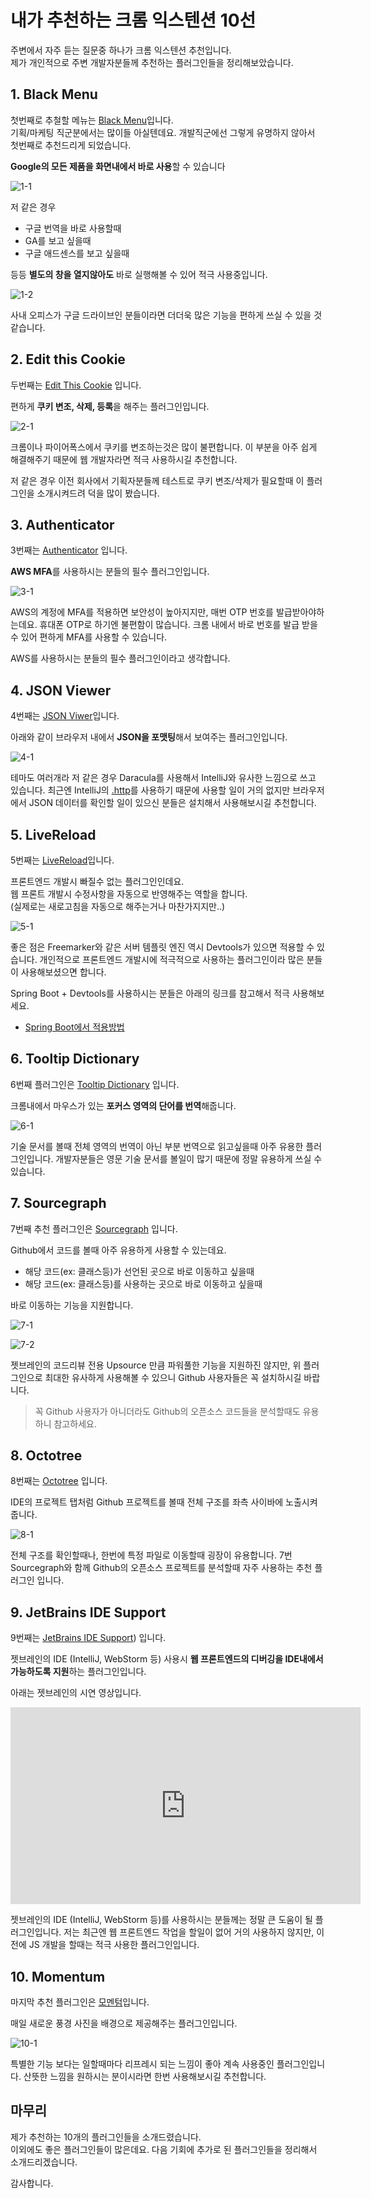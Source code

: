 # 내가 추천하는 크롬 익스텐션 10선

주변에서 자주 듣는 질문중 하나가 크롬 익스텐션 추천입니다.  
제가 개인적으로 주변 개발자분들께 추천하는 플러그인들을 정리해보았습니다.

## 1. Black Menu

첫번째로 추철할 메뉴는 [Black Menu](https://chrome.google.com/webstore/detail/black-menu-for-google/eignhdfgaldabilaaegmdfbajngjmoke?hl=ko)입니다.  
기획/마케팅 직군분에서는 많이들 아실텐데요.
개발직군에선 그렇게 유명하지 않아서 첫번째로 추천드리게 되었습니다.

**Google의 모든 제품을 화면내에서 바로 사용**할 수 있습니다

![1-1](./images/1-1.png)

저 같은 경우

* 구글 번역을 바로 사용할때
* GA를 보고 싶을때
* 구글 애드센스를 보고 싶을때

등등 **별도의 창을 열지않아도** 바로 실행해볼 수 있어 적극 사용중입니다.

![1-2](./images/1-2.png)

사내 오피스가 구글 드라이브인 분들이라면 더더욱 많은 기능을 편하게 쓰실 수 있을 것 같습니다.

## 2. Edit this Cookie

두번째는 [Edit This Cookie](https://chrome.google.com/webstore/detail/editthiscookie/fngmhnnpilhplaeedifhccceomclgfbg) 입니다.

편하게 **쿠키 변조, 삭제, 등록**을 해주는 플러그인입니다.

![2-1](./images/2-1.png)

크롬이나 파이어폭스에서 쿠키를 변조하는것은 많이 불편합니다.
이 부분을 아주 쉽게 해결해주기 때문에 웹 개발자라면 적극 사용하시길 추천합니다.

저 같은 경우 이전 회사에서 기획자분들께 테스트로 쿠키 변조/삭제가 필요할때 이 플러그인을 소개시켜드려 덕을 많이 봤습니다.

## 3. Authenticator

3번째는 [Authenticator](https://chrome.google.com/webstore/detail/authenticator/bhghoamapcdpbohphigoooaddinpkbai?hl=ko) 입니다.

**AWS MFA**를 사용하시는 분들의 필수 플러그인입니다.

![3-1](./images/3-1.png)

AWS의 계정에 MFA를 적용하면 보안성이 높아지지만, 매번 OTP 번호를 발급받아야하는데요.
휴대폰 OTP로 하기엔 불편함이 많습니다.
크롬 내에서 바로 번호를 발급 받을 수 있어 편하게 MFA를 사용할 수 있습니다.

AWS를 사용하시는 분들의 필수 플러그인이라고 생각합니다.

## 4. JSON Viewer

4번째는 [JSON Viwer](https://chrome.google.com/webstore/detail/json-viewer/gbmdgpbipfallnflgajpaliibnhdgobh?hl=ko)입니다.

아래와 같이 브라우저 내에서 **JSON을 포맷팅**해서 보여주는 플러그인입니다.

![4-1](./images/4-1.png)

테마도 여러개라 저 같은 경우 Daracula를 사용해서 IntelliJ와 유사한 느낌으로 쓰고 있습니다.
최근엔 IntelliJ의 [.http](https://jojoldu.tistory.com/266)를 사용하기 때문에 사용할 일이 거의 없지만 브라우저에서 JSON 데이터를 확인할 일이 있으신 분들은 설치해서 사용해보시길 추천합니다.

## 5. LiveReload

5번째는 [LiveReload](https://chrome.google.com/webstore/detail/livereload/jnihajbhpnppcggbcgedagnkighmdlei?hl=ko)입니다.  

프론트엔드 개발시 빠질수 없는 플러그인인데요.  
웹 프론트 개발시 수정사항을 자동으로 반영해주는 역할을 합니다.  
(실제로는 새로고침을 자동으로 해주는거나 마찬가지지만..)  

![5-1](./images/5-1.png)

좋은 점은 Freemarker와 같은 서버 템플릿 엔진 역시 Devtools가 있으면 적용할 수 있습니다.
개인적으로 프론트엔드 개발시에 적극적으로 사용하는 플러그인이라 많은 분들이 사용해보셨으면 합니다.

Spring Boot + Devtools를 사용하시는 분들은 아래의 링크를 참고해서 적극 사용해보세요.

* [Spring Boot에서 적용방법](https://haviyj.tistory.com/11)
 
## 6. Tooltip Dictionary

6번째 플러그인은 [Tooltip Dictionary](https://chrome.google.com/webstore/detail/tooltip-dictionary-englis/hcidimjcobcnahiceedndikkenbibpop) 입니다.

크롬내에서 마우스가 있는 **포커스 영역의 단어를 번역**해줍니다. 

![6-1](./images/6-1.png)

기술 문서를 볼때 전체 영역의 번역이 아닌 부분 번역으로 읽고싶을때 아주 유용한 플러그인입니다.
개발자분들은 영문 기술 문서를 볼일이 많기 때문에 정말 유용하게 쓰실 수 있습니다.

## 7. Sourcegraph

7번째 추천 플러그인은 [Sourcegraph](https://chrome.google.com/webstore/detail/sourcegraph/dgjhfomjieaadpoljlnidmbgkdffpack) 입니다.

Github에서 코드를 볼때 아주 유용하게 사용할 수 있는데요.

* 해당 코드(ex: 클래스등)가 선언된 곳으로 바로 이동하고 싶을때
* 해당 코드(ex: 클래스등)를 사용하는 곳으로 바로 이동하고 싶을때

바로 이동하는 기능을 지원합니다.

![7-1](./images/7-1.jpg)

![7-2](./images/7-2.jpg)

젯브레인의 코드리뷰 전용 Upsource 만큼 파워풀한 기능을 지원하진 않지만, 위 플러그인으로 최대한 유사하게 사용해볼 수 있으니 Github 사용자들은 꼭 설치하시길 바랍니다.

> 꼭 Github 사용자가 아니더라도 Github의 오픈소스 코드들을 분석할때도 유용하니 참고하세요.

## 8. Octotree

8번째는 [Octotree](https://chrome.google.com/webstore/detail/octotree/bkhaagjahfmjljalopjnoealnfndnagc?hl=en-US) 입니다.  
  
IDE의 프로젝트 탭처럼 Github 프로젝트를 볼때 전체 구조를 좌측 사이바에 노출시켜줍니다.

![8-1](./images/8-1.png)

전체 구조를 확인할때나, 한번에 특정 파일로 이동할때 굉장이 유용합니다.
7번 Sourcegraph와 함께 Github의 오픈소스 프로젝트를 분석할때 자주 사용하는 추천 플러그인 입니다.

## 9. JetBrains IDE Support

9번째는 [JetBrains IDE Support](https://chrome.google.com/webstore/detail/jetbrains-ide-support/hmhgeddbohgjknpmjagkdomcpobmllji)) 입니다.

젯브레인의 IDE (IntelliJ, WebStorm 등) 사용시 **웹 프론트엔드의 디버깅을 IDE내에서 가능하도록 지원**하는 플러그인입니다.

아래는 젯브레인의 시연 영상입니다.

<iframe width="560" height="315" src="https://www.youtube.com/embed/kJh9lGbTSGI" frameborder="0" allow="accelerometer; autoplay; encrypted-media; gyroscope; picture-in-picture" allowfullscreen></iframe>

젯브레인의 IDE (IntelliJ, WebStorm 등)를 사용하시는 분들께는 정말 큰 도움이 될 플러그인입니다.
저는 최근엔 웹 프론트엔드 작업을 할일이 없어 거의 사용하지 않지만, 이전에 JS 개발을 할때는 적극 사용한 플러그인입니다.

## 10. Momentum

마지막 추천 플러그인은 [모멘텀](https://chrome.google.com/webstore/detail/momentum/laookkfknpbbblfpciffpaejjkokdgca?hl=ko&utm_source)입니다.

매일 새로운 풍경 사진을 배경으로 제공해주는 플러그인입니다.

![10-1](./images/10-1.png)

특별한 기능 보다는 일할때마다 리프레시 되는 느낌이 좋아 계속 사용중인 플러그인입니다.
산뜻한 느낌을 원하시는 분이시라면 한번 사용해보시길 추천합니다.

## 마무리

제가 추천하는 10개의 플러그인들을 소개드렸습니다.  
이외에도 좋은 플러그인들이 많은데요.
다음 기회에 추가로 된 플러그인들을 정리해서 소개드리겠습니다.

감사합니다.
